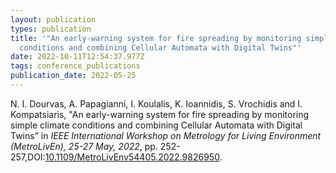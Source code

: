 ```yaml
---
layout: publication
types: publication
title: '"An early-warning system for fire spreading by monitoring simple climate
  conditions and combining Cellular Automata with Digital Twins"'
date: 2022-10-11T12:54:37.977Z
tags: conference_publications
publication_date: 2022-05-25
---
```

<!--StartFragment-->

N. I. Dourvas, A. Papagianni, I. Koulalis, K. Ioannidis, S. Vrochidis and I. Kompatsiaris, "An early-warning system for fire spreading by monitoring simple climate conditions and combining Cellular Automata with Digital Twins” in *IEEE International Workshop on Metrology for Living Environment (MetroLivEn), 25-27 May, 2022*, pp. 252-257,DOI:[10.1109/MetroLivEnv54405.2022.9826950](https://ieeexplore.ieee.org/document/9826950).

<!--EndFragment-->